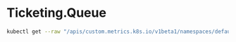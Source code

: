 # Ticketing.Queue

```bash
kubectl get --raw "/apis/custom.metrics.k8s.io/v1beta1/namespaces/default/pods/*/tickets" | jq .
```